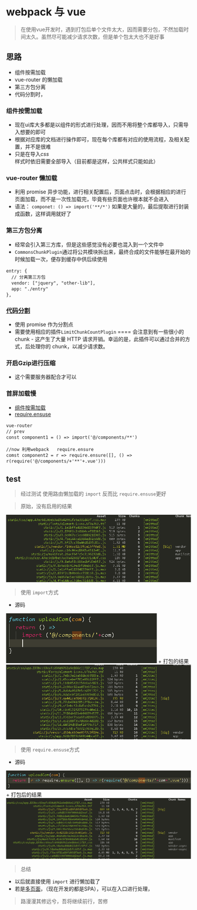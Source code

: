 # webpack 与 vue
> 在使用vue开发时，遇到打包后单个文件太大，因而需要分包，不然加载时间太久。虽然尽可能减少请求次数，但是单个包太大也不是好事

## 思路
+ 组件按需加载
+ vue-router 的懒加载
+ 第三方包分离
+ 代码分割时，

### 组件按需加载
+ 现在ui库大多都是以组件的形式进行处理，因而不用将整个库都导入，只需导入想要的即可
+ 根据对应库的文档进行操作即可，现在每个库都有对应的使用流程，及相关配置，并不是很难
+ 只是在导入*css*样式时依旧需要全部导入（目前都是这样，公共样式只能如此）

### vue-router 懒加载
+ 利用 promise 异步功能，进行相关配置后，页面点击时，会根据相应的进行页面加载，而不是一次性加载完，毕竟有些页面也许根本就不会进入
+ 语法： `componet: () => import('**/*')`  如果是大量的，最后提取进行封装成函数，这样调用就好了

### 第三方包分离
+ 经常会引入第三方库，但是这些感觉没有必要也混入到一个文件中
+ `CommonsChunkPlugin`通过将公共模块拆出来，最终合成的文件能够在最开始的时候加载一次，便存到缓存中供后续使用
```
entry: {
  // 分离第三方包  
  vendor: ["jquery", "other-lib"],
  app: "./entry"
},
```

### [代码分割](https://webpack.js.org/guides/code-splitting/)
+ 使用 promise 作为分割点 
+ 需要使用相应的插件`LimitChunkCountPlugin` ==== 会注意到有一些很小的 chunk - 这产生了大量 HTTP 请求开销。幸运的是，此插件可以通过合并的方式，后处理你的 chunk，以减少请求数。

### 开启Gzip进行压缩
+ 这个需要服务器配合才可以



### 首屏加载慢
+ [组件按需加载](https://blog.csdn.net/qq_27626333/article/details/76228578) 
+ [require.ensuse](https://webpack.docschina.org/api/module-methods/#require-ensure)

```
vue-router
// prev
const component1 = () => import('@/components/**')

//now 利用webpack   require.ensure
comst component2 = r => require.ensure([], () => r(require('@/components/+'**'+.vue')))
```

## test
> 经过测试 使用路由懒加载的 `import` 反而比 `require.ensuse`更好

> 原始，没有启用的结果
<img src="./../../imgs/普通.png">

> 使用 `import`方式
+ 源码
<img src="./../../imgs/importrouter.png">
+ 打包的结果
<img src="./../../imgs/import.png">

> 使用 `require.ensuse`方式
+ 源码
<img src="./../../imgs/requirrouter.png">
+ 打包后的结果
<img src="./../../imgs/require.png">

> 总结
+ 以后就直接使用 `import` 进行懒加载了
+ 若是[多页面](https://webpack.docschina.org/concepts/entry-points/)，（现在开发的都是SPA），可以在入口进行处理，

> 路漫漫其修远兮，吾将继续前行，苦修
